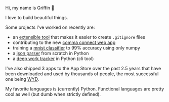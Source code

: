 Hi, my name is Griffin 👋

I love to build beautiful things.

Some projects I've worked on recently are:
- an [extensible tool](https://github.com/griffinbaker12/git-ignore-updater) that makes it easier to create `.gitignore` files
- contributing to the new [comma connect web app](https://github.com/commaai/new-connect)
- training a [mnist classifier](https://github.com/griffinbaker12/Make-Your-Own-Neural-Network) to 99% accuracy using only numpy
- a [json parser](https://github.com/griffinbaker12/JSONParser) from scratch in Python
- a [deep work tracker](https://github.com/griffinbaker12/deep-work-tracker) in Python (cli tool)

I've also shipped 3 apps to the App Store over the past 2.5 years that have been downloaded and used by thousands of people, the most successful one being [WYD](https://apps.apple.com/us/app/wyd-keep-in-touch/id6447770949).

My favorite languages is (currently) Python. Functional languages are pretty cool as well (but dumb when strictly defined).
